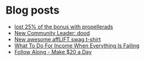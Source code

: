 # Blog posts
<!-- BLOG-POST-LIST:START -->
- [lost 25% of the bonus with propellerads](https://afflift.com/f/threads/lost-25-of-the-bonus-with-propellerads.10189/)
- [New Community Leader: dood](https://afflift.com/f/threads/new-community-leader-dood.10163/)
- [New awesome affLIFT swag t-shirt](https://afflift.com/f/threads/new-awesome-afflift-swag-t-shirt.10190/)
- [What To Do For Income When Everything Is Failing](https://afflift.com/f/threads/what-to-do-for-income-when-everything-is-failing.9955/)
- [Follow Along - Make $20 a Day](https://afflift.com/f/threads/follow-along-make-20-a-day.10149/)
<!-- BLOG-POST-LIST:END -->
